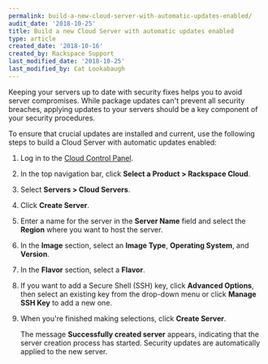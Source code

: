 ```yaml
---
permalink: build-a-new-cloud-server-with-automatic-updates-enabled/
audit_date: '2018-10-25'
title: Build a new Cloud Server with automatic updates enabled
type: article
created_date: '2018-10-16'
created_by: Rackspace Support
last_modified_date: '2018-10-25'
last_modified_by: Cat Lookabaugh
---
```


Keeping your servers up to date with security fixes helps you to avoid server
compromises. While package updates can't prevent all security breaches,
applying updates to your servers should be a key component of your security
procedures.

To ensure that crucial updates are installed and current, use the following
steps to build a Cloud Server with automatic updates enabled:

1. Log in to the [Cloud Control Panel](https://login.rackspace.com).
2. In the top navigation bar, click **Select a Product > Rackspace Cloud**.
2. Select **Servers > Cloud Servers**.
3. Click **Create Server**.
4. Enter a name for the server in the **Server Name** field and select the
   **Region** where you want to host the server.
5. In the **Image** section, select an **Image Type**, **Operating System**,
   and **Version**.
6. In the **Flavor** section, select a **Flavor**.
7. If you want to add a Secure Shell (SSH) key, click **Advanced Options**,
   then select an existing key from the drop-down menu or click **Manage SSH
   Key** to add a new one.
7. When you're finished making selections, click **Create Server**.

    The message **Successfully created server** appears, indicating that the
    server creation process has started. Security updates are automatically
    applied to the new server.
